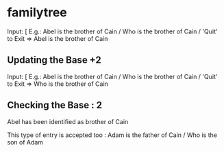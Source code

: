 # familytree
Input: [ E.g.: Abel is the brother of Cain / Who is the brother of Cain / 'Quit' to Exit 
 => Abel is the brother of Cain
 ## Updating the Base +2
Input: [ E.g.: Abel is the brother of Cain / Who is the brother of Cain / 'Quit' to Exit 
 => Who is the brother of Cain
 ## Checking the Base : 2
Abel has been identified as brother of Cain

This type of entry is accepted too :
Adam is the father of Cain / Who is the son of Adam
